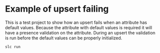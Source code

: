 # Example of upsert failing

This is a test project to show how an upsert fails when an attribute has default values.  Because the attribute with default values is required it will have a presence validation on the attribute.  During an upsert the validation is run before the default values can be properly initialized.

`slc run`
